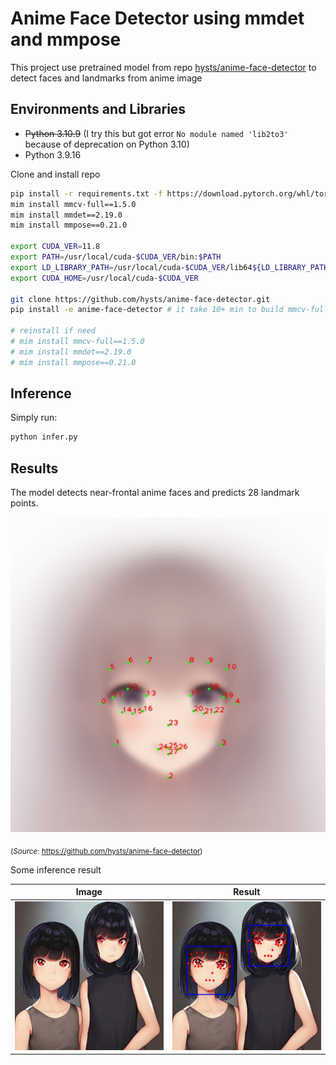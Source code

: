 # Anime Face Detector using mmdet and mmpose

This project use pretrained model from repo [hysts/anime-face-detector](https://github.com/hysts/anime-face-detector) to detect faces and landmarks from anime image

## Environments and Libraries

- ~~Python 3.10.9~~ (I try this but got error `No module named 'lib2to3'` because of deprecation on Python 3.10)
- Python 3.9.16

Clone and install repo

``` bash
pip install -r requirements.txt -f https://download.pytorch.org/whl/torch_stable.html
mim install mmcv-full==1.5.0
mim install mmdet==2.19.0
mim install mmpose==0.21.0

export CUDA_VER=11.8
export PATH=/usr/local/cuda-$CUDA_VER/bin:$PATH
export LD_LIBRARY_PATH=/usr/local/cuda-$CUDA_VER/lib64${LD_LIBRARY_PATH:+:${LD_LIBRARY_PATH}}
export CUDA_HOME=/usr/local/cuda-$CUDA_VER

git clone https://github.com/hysts/anime-face-detector.git
pip install -e anime-face-detector # it take 10+ min to build mmcv-full

# reinstall if need
# mim install mmcv-full==1.5.0
# mim install mmdet==2.19.0
# mim install mmpose==0.21.0
```

## Inference

Simply run:

``` bash
python infer.py
```

## Results

The model detects near-frontal anime faces and predicts 28 landmark points.

![landmarks](./assets/landmarks.jpg "landmarks")

<sub> (*Source*: https://github.com/hysts/anime-face-detector) </sub>

Some inference result

| Image | Result |
|:---:|:---:|
| ![image](./assets/test.jpg "image") | ![result](./assets/result.jpg "result") |

